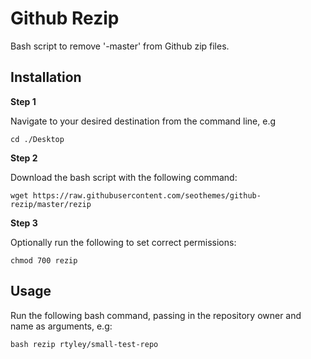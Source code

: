 # Github Rezip

Bash script to remove '-master' from Github zip files.

## Installation

**Step 1**

Navigate to your desired destination from the command line, e.g 

`cd ./Desktop`

**Step 2**

Download the bash script with the following command:

`wget https://raw.githubusercontent.com/seothemes/github-rezip/master/rezip`

**Step 3**

Optionally run the following to set correct permissions:

`chmod 700 rezip`

## Usage

Run the following bash command, passing in the repository owner and name as arguments, e.g:

`bash rezip rtyley/small-test-repo`
